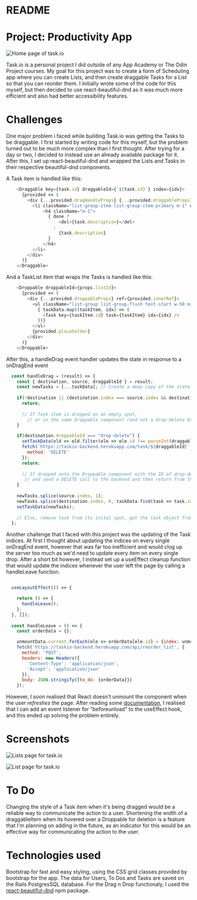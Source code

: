 # README

# Project: Productivity App

![Home page of task.io](https://i.imgur.com/1SNhlQ3.png)

Task.io is a personal project I did outside of any App Academy or The Odin Project courses. My goal for this project was to create a form of Scheduling app where you can create Lists, and then create draggable Tasks for a List so that you can reorder them. I initially wrote some of the code for this myself, but then decided to use react-beautiful-dnd as it was much more efficient and also had better accessibility features.

# Challenges

One major problem i faced while building Task.io was getting the Tasks to be draggable. I first started by writing code for this myself, but the problem turned out to be much more complex than I first thought. After trying for a day or two, I decided to instead use an already available package for it. 
After this, I set up react-beautiful-dnd and wrapped the Lists and Tasks in their respective beautiful-dnd components.

A Task item is handled like this:

```javascript
    <Draggable key={task.id} draggableId={`${task.id}`} index={idx}>
      {provided => (
        <div {...provided.dragHandleProps} {...provided.draggableProps} ref={provided.innerRef}>
          <li className="list-group-item list-group-item-primary m-1" onClick={handleComplete}>
              <h4 className="m-1">
                { done ?
                    <del>{task.description}</del>
                  :
                    {task.description}
                }
              </h4>
          </li>
        </div>
      )}
    </Draggable>
```

And a TaskList item that wraps the Tasks is handled like this:

```javascript
    <Droppable droppableId={props.listId}>
      {provided => (
        <div {...provided.droppableProps} ref={provided.innerRef}>
          <ul className="list-group list-group-flush text-start w-50 mx-auto">
            { taskData.map((taskItem, idx) => (
              <Task key={taskItem.id} task={taskItem} idx={idx} />
            ))}
          </ul>
          {provided.placeholder}
        </div>
      )}
    </Droppable>
```

After this, a handleDrag event handler updates the state in response to a onDragEnd event

```javascript
  const handleDrag = (result) => {
    const { destination, source, draggableId } = result;
    const newTasks = [...taskData]; // Create a deep copy of the state
    
    if(!destination || (destination.index === source.index && destination.droppableId !== "drop-delete")) {
      return; 
      
      // If Task item is dropped on an empty spot,
        // or in the same Droppable component (and not a drop-delete Droppable component), we don't do anything
    }

    if(destination.droppableId === "drop-delete") {
      setTaskData(old => old.filter(ele => ele.id !== parseInt(draggableId)));
      fetch(`https://taskio-backend.herokuapp.com/task/${draggableId}`, {
        method: 'DELETE'
      });
      return; 
      
      // If dropped onto the Droppable component with the ID of drop-delete , remove the task from the state
       // and send a DELETE call to the backend and then return from the function
    }
    
    newTasks.splice(source.index, 1);
    newTasks.splice(destination.index, 0, taskData.find(task => task.id === parseInt(draggableId)));
    setTaskData(newTasks);
    
    // Else, remove task from its inital spot, get the task object from the old state, and insert a copy of it into the new state.
  };
```

Another challenge that I faced with this project was the updating of the Task indices. At first I thought about updating the indices on every single onDragEnd event, however that was far too inefficient and would clog up the server too much as we'd need to update every item on every single drop. After a short bit however, I instead set up a useEffect cleanup function that would update the indices whenever the user left the page by calling a handleLeave function.

```javascript

  useLayoutEffect(() => {

    return () => {
      handleLeave();
    }; 
  }, []);
  
  const handleLeave = () => {
    const orderData = {};

    unmountData.current.forEach(ele => orderData[ele.id] = {index: unmountData.current.indexOf(ele)});
    fetch('https://taskio-backend.herokuapp.com/api/reorder_list', {
      method: 'POST',
      headers: new Headers({
        'Content-Type': 'application/json',
        'Accept': 'application/json'
      }),
      body: JSON.stringify({to_do: {orderData}})
    });
```
However, I soon realised that React doesn't unmount the component when the user *refreshes* the page. After reading some [documentation](https://developer.mozilla.org/en-US/docs/Web/API/WindowEventHandlers/onbeforeunload), I realised that I can add an event listener for "beforeunload" to the useEffect hook, and this ended up solving the problem entirely.

# Screenshots

![Lists page for task.io](https://i.imgur.com/1QUkWSf.png)

![List page for task.io](https://i.imgur.com/CXazdqA.png)

# To Do

Changing the style of a Task item when it's being dragged would be a reliable way to communicate the action to a user.
Shortening the width of a draggableItem when its hovered over a Droppable for deletion is a feature that I'm planning on adding in the future, as an indicator for this would be an effective way for communicating the action to the user.

# Technologies used

Bootstrap for fast and easy styling, using the CSS grid classes provided by bootstrap for the app. The data for Users, To Dos and Tasks are saved on the Rails PostgresSQL database. For the Drag n Drop functionaly, I used the [react-beautiful-dnd](https://github.com/atlassian/react-beautiful-dnd) npm package.




